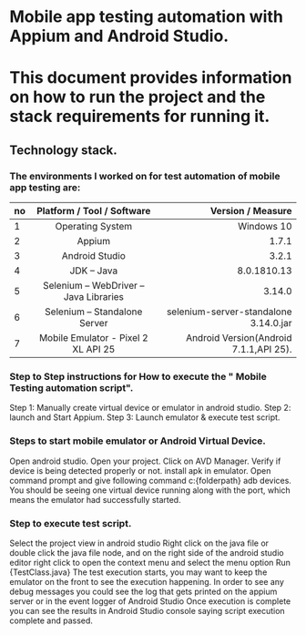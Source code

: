 
# Mobile app testing automation with Appium and Android Studio.


# This document provides information on how to run the project and the stack requirements for running it.


## Technology stack.

### The environments I worked on for test automation of mobile app testing are:

| no        |      Platform / Tool / Software      | Version / Measure  |
| ------------- |:-------------:| -----:|
| 1	    |Operating System	                                     |Windows 10
| 2	    |Appium	                                                 |1.7.1
| 3	    |Android Studio	                                         |3.2.1
| 4	    |JDK – Java	                                             |8.0.1810.13
| 5	    |Selenium – WebDriver – Java Libraries                   |3.14.0
| 6     |Selenium – Standalone Server                            |selenium-server-standalone 3.14.0.jar
| 7	    |Mobile Emulator - Pixel 2 XL API 25	                 |Android Version(Android 7.1.1,API 25).
 
 
### Step to Step instructions for How to execute the " Mobile Testing automation script". 

 Step 1: Manually create virtual device or emulator in android studio.
 Step 2: launch and Start Appium.
 Step 3: Launch emulator & execute test script.
 
 
### Steps to start mobile emulator or Android Virtual Device.

Open android studio.
Open your project.
Click on AVD Manager.
Verify if device is being detected properly or not.
install apk in emulator.
Open command prompt and give following command c:\{folderpath} adb devices.
You should be seeing one virtual device running along with the port, which means the emulator had successfully started.


### Step to execute test script.

Select the project view in android studio
Right click on the java file or double click the java file node, and on the right side of the android studio editor right click to open the context menu and select the menu option Run {TestClass.java}
The test execution starts, you may want to keep the emulator on the front to see the execution happening.
In order to see any debug messages you could see the log that gets printed on the appium server or in the event logger of Android Studio
Once execution is complete you can see the results in Android Studio console saying script execution complete and passed.
 